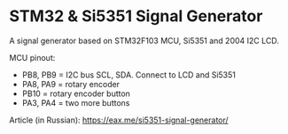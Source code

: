 # STM32 & Si5351 Signal Generator

A signal generator based on STM32F103 MCU, Si5351 and 2004 I2C LCD.

MCU pinout:

* PB8, PB9 = I2C bus SCL, SDA. Connect to LCD and Si5351
* PA8, PA9 = rotary encoder
* PB10 = rotary encoder button
* PA3, PA4 = two more buttons

Article (in Russian): https://eax.me/si5351-signal-generator/
